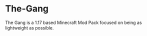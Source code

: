 # The-Gang
The Gang is a 1.17 based Minecraft Mod Pack focused on being as lightweight as possible.
